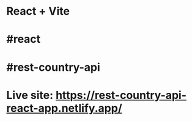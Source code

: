 # React + Vite
# #react
# #rest-country-api
# Live site: https://rest-country-api-react-app.netlify.app/
